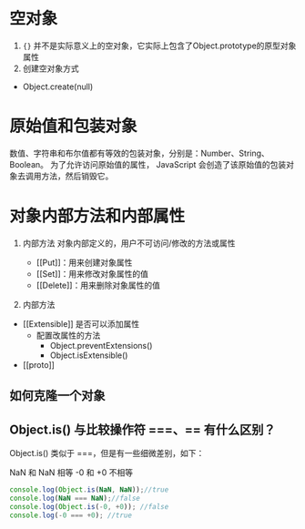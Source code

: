 


# 空对象
1. `{}` 并不是实际意义上的空对象，它实际上包含了Object.prototype的原型对象属性
2. 创建空对象方式
  - Object.create(null)

# 原始值和包装对象
数值、字符串和布尔值都有等效的包装对象，分别是：Number、String、Boolean。
为了允许访问原始值的属性， JavaScript 会创造了该原始值的包装对象去调用方法，然后销毁它。


# 对象内部方法和内部属性
1. 内部方法
对象内部定义的，用户不可访问/修改的方法或属性
   - [[Put]]：用来创建对象属性
   - [[Set]]：用来修改对象属性的值
   - [[Delete]]：用来删除对象属性的值

2. 内部方法
  - [[Extensible]] 是否可以添加属性
    - 配置改属性的方法
      - Object.preventExtensions()
      - Object.isExtensible()
  - [[proto]]

## 如何克隆一个对象


## Object.is() 与比较操作符 ===、== 有什么区别？
Object.is() 类似于 ===，但是有一些细微差别，如下：

NaN 和 NaN 相等
-0 和 +0 不相等

```js
console.log(Object.is(NaN, NaN));//true
console.log(NaN === NaN);//false
console.log(Object.is(-0, +0)); //false
console.log(-0 === +0); //true
```

